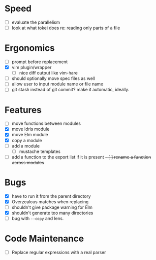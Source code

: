 # Speed
  - [ ] evaluate the parallelism
  - [ ] look at what tokei does re: reading only parts of a file
# Ergonomics
  - [ ] prompt before replacement
  - [x] vim plugin/wrapper
    - [ ] nice diff output like vim-hare
  - [ ] should optionally move spec files as well
  - [ ] allow user to input module name or file name
  - [ ] git stash instead of git commit? make it automatic, ideally.
# Features
  - [ ] move functions between modules
  - [x] move Idris module
  - [x] move Elm module
  - [x] copy a module
  - [ ] add a module
    - [ ] mustache templates
  - [ ] add a function to the export list if it is present
  ~~- [ ] rename a function across modules~~
# Bugs
  - [x] have to run it from the parent directory
  - [x] Overzealous matches when replacing
  - [ ] shouldn't give package warning for Elm
  - [x] shouldn't generate too many directories
  - [ ] bug with `--copy` and lens.
# Code Maintenance
  - [ ] Replace regular expressions with a real parser

